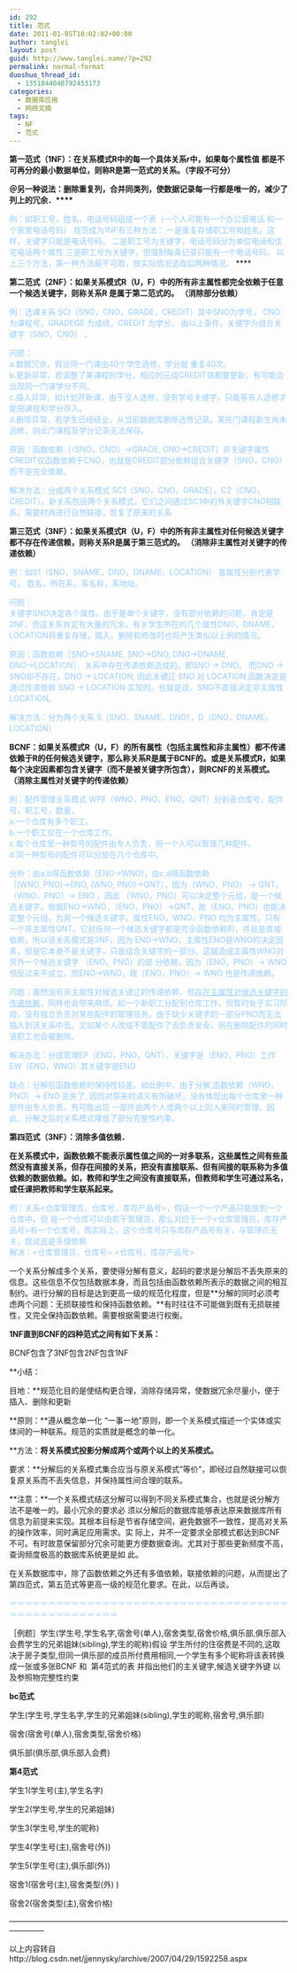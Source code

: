 ```yaml
---
id: 292
title: 范式
date: 2011-01-05T10:02:02+00:00
author: tanglei
layout: post
guid: http://www.tanglei.name/?p=292
permalink: normal-format
duoshuo_thread_id:
  - 1351844048792453173
categories:
  - 数据库应用
  - 网络文摘
tags:
  - NF
  - 范式
---
```

**第一范式（1NF）：在关系模式R中的每一个具体关系r中，如果每个属性值 都是不可再分的最小数据单位，则称R是第一范式的关系。<span>（字段不可分）</span>**

**＠另一种说法：删除重复列，合并同类列，使数据记录每一行都是唯一的，减少了列上的冗余．****<span style="color: #99ccff;"><br /> </span>**

<span style="color: #99ccff;">例：如职工号，姓名，电话号码组成一个表（一个人可能有一个办公室电话 和一个家里电话号码） 规范成为1NF有三种方法： 一是重复存储职工号和姓名。这样，关键字只能是电话号码。 二是职工号为关键字，电话号码分为单位电话和住宅电话两个属性 三是职工号为关键字，但强制每条记录只能有一个电话号码。 以上三个方法，第一种方法最不可取，按实际情况选取后两种情况。</span> ****

**第二范式（2NF）：如果关系模式R（U，F）中的所有非主属性都完全依赖于任意一个候选关键字，则称关系R 是属于第二范式的。 <span>（消除部分依赖）</span>**

<span style="color: #99ccff;">例：选课关系 SCI（SNO，CNO，GRADE，CREDIT）其中SNO为学号， CNO为课程号，GRADEGE 为成绩，CREDIT 为学分。 由以上条件，关键字为组合关键字（SNO，CNO） 。</span>

<span style="color: #99ccff;">问题：<br /> a.数据冗余，假设同一门课由40个学生选修，学分就 重复40次。<br /> b.更新异常，若调整了某课程的学分，相应的元组CREDIT值都要更新，有可能会出现同一门课学分不同。<br /> c.插入异常，如计划开新课，由于没人选修，没有学号关键字，只能等有人选修才能把课程和学分存入。<br /> d.删除异常，若学生已经结业，从当前数据库删除选修记录。某些门课程新生尚未选修，则此门课程及学分记录无法保存。</span>

<span style="color: #99ccff;">原因：函数依赖［（SNO，CNO）→GRADE, CNO→CREDIT］非关键字属性CREDIT仅函数依赖于CNO，也就是CREDIT部分依赖组合关键字（SNO，CNO）而不是完全依赖。 </span>

<span style="color: #99ccff;">解决方法：分成两个关系模式 SC1（SNO，CNO，GRADE），C2（CNO，CREDIT）。新关系包括两个关系模式，它们之间通过SC1中的外关键字CNO相联系，需要时再进行自然联接，恢复了原来的关系</span>

**第三范式（3NF）：如果关系模式R（U，F）中的所有非主属性对任何候选关键字都不存在传递信赖，则称关系R是属于第三范式的。 <span>（消除非主属性对关键字的传递依赖）</span>**

<span style="color: #99ccff;">例：如S1（SNO，SNAME，DNO，DNAME，LOCATION） 各属性分别代表学号， 姓名，所在系，系名称，系地址。</span>

<span style="color: #99ccff;">问题：<br /> 关键字SNO决定各个属性。由于是单个关键字，没有部分依赖的问题，肯定是2NF。但这关系肯定有大量的冗余，有关学生所在的几个属性DNO，DNAME，LOCATION将重复存储，插入，删除和修改时也将产生类似以上例的情况。</span>

<span style="color: #99ccff;">原因：函数依赖［SNO→SNAME, SNO→DNO, DNO→DNAME, DNO→LOCATION］．关系中存在传递依赖造成的。即SNO -> DNO。 而DNO -> SNO却不存在，DNO -> LOCATION, 因此关键辽 SNO 对 LOCATION 函数决定是通过传递依赖 SNO -> LOCATION 实现的。也就是说，SNO不直接决定非主属性LOCATION。 </span>

<span style="color: #99ccff;">解决方法：分为两个关系 S（SNO，SNAME，DNO），D（DNO，DNAME，LOCATION）</span>

 **BCNF：如果关系模式R（U，F）的所有属性（包括主属性和非主属性）都不传递依赖于R的任何候选关键字，那么称关系R是属于BCNF的。或是关系模式R，如果每个决定因素都包含关键字（而不是被关键字所包含），则RCNF的关系模式。** <span><strong>（消除主属性对关键字的传递依赖）</strong></span>

 <span style="color: #99ccff;">例：配件管理关系模式 WPE（WNO，PNO，ENO，QNT）分别表仓库号，配件号，职工号，数量。<br /> a.一个仓库有多个职工。<br /> b.一个职工仅在一个仓库工作。<br /> c.每个仓库里一种型号的配件由专人负责，但一个人可以管理几种配件。<br /> d.同一种型号的配件可以分放在几个仓库中。 </span>

<span style="color: #99ccff;">分析：由a,b得函数依赖［ENO→WNO]，由c,d得函数依赖［(WNO, PNO)→ENO, (WNO, PNO)→QNT］，因为（WNO，PNO） -> QNT，（WNO，PNO）-> ENO ，因此 （WNO，PNO）可以决定整个元组，是一个候选关键字。根据ENO->WNO，（ENO，PNO）->QNT，故（ENO，PNO）也能决 定整个元组，为另一个候选关键字。属性ENO，WNO，PNO 均为主属性，只有一个非主属性QNT。它对任何一个候选关键字都是完全函数依赖的，并且是直接依赖，所以该关系模式是3NF。因为 ENO->WNO，主属性ENO是WNO的决定因素，但是它本身不是关键字，只是组合关键字的一部分。这就造成主属性WNO对另外一个候选关键字 （ENO，PNO）的部 分依赖，因为（ENO，PNO）-> WNO但反过来不成立，而ENO->WNO，故（ENO，PNO）-> WNO 也是传递依赖。 </span>

<span style="color: #99ccff;">问题：虽然没有非主属性对候选关键辽的传递依赖，但<span style="text-decoration: underline;">存在主属性对候选关键字的传递依赖</span>，同样也会带来麻烦。如一个新职工分配到仓库工作，但暂时处于实习阶段，没有独立负责对某些配件的管理任务。由于缺少关键字的一部分PNO而无法插入到该关系中去。又如某个人改成不管配件了去负责安全，则在删除配件的同时该职工也会被删除。 </span>

<span style="color: #99ccff;">解决办法：分成管理EP（ENO，PNO，QNT），关键字是（ENO，PNO）工作EW（ENO，WNO）其关键字是ENO </span>

<span style="color: #99ccff;">缺点：分解后函数依赖的保持性较差。如此例中，由于分解,函数依赖（WNO，PNO）-> ENO 丢失了, 因而对原来的语义有所破坏。没有体现出每个仓库里一种部件由专人负责。有可能出现 一部件由两个人或两个以上的人来同时管理。因此，分解之后的关系模式降低了部分完整性约束。</span>

**第四范式（3NF）：<span>消除多值依赖．</span>**

**在关系模式中，函数依赖不能表示属性值之间的一对多联系，这些属性之间有些虽然没有直接关系，但存在间接的关系，把没有直接联系、但有间接的联系称为多值依赖的数据依赖。如，教师和学生之间没有直接联系，但教师和学生可通过系名，或任课把教师和学生联系起来。**

<span style="color: #99ccff;">例：关系<仓库管理员，仓库号，库存产品号>，假设一个一个产品只能放到一个仓库中，但 是一个仓库可以由若干管理员，那么对应于一个<仓库管理员，库存产品号>有一个仓库号，而实际上，这个仓库号只与库存产品号有关，与管理员无 关，就说这是多值依赖<br /> 解决：<仓库管理员，仓库号> <仓库号，库存产品号></span>

一个关系分解成多个关系，要使得分解有意义，起码的要求是分解后不丢失原来的信息。这些信息不仅包括数据本身，而且包括由函数依赖所表示的数据之间的相互制约。进行分解的目标是达到更高一级的规范化程度，但是**分解的同时必须考虑两个问题：无损联接性和保持函数依赖。**有时往往不可能做到既有无损联接性，又完全保持函数依赖。需要根据需要进行权衡。

**1NF直到BCNF的四种范式之间有如下关系：**
  
BCNF包含了3NF包含2NF包含1NF

**小结：
  
目地：**规范化目的是使结构更合理，消除存储异常，使数据冗余尽量小，便于插入、删除和更新
  
 **原则：**遵从概念单一化 &#8220;一事一地&#8221;原则，即一个关系模式描述一个实体或实体间的一种联系。规范的实质就是概念的单一化。
  
 **方法：**将关系模式投影分解成两个或两个以上的关系模式。**
  
要求：**分解后的关系模式集合应当与原关系模式&#8221;等价&#8221;，即经过自然联接可以恢复原关系而不丢失信息，并保持属性间合理的联系。

**注意：**一个关系模式结这分解可以得到不同关系模式集合，也就是说分解方法不是唯一的。最小冗余的要求必 须以分解后的数据库能够表达原来数据库所有信息为前提来实现。其根本目标是节省存储空间，避免数据不一致性，提高对关系的操作效率，同时满足应用需求。实 际上，并不一定要求全部模式都达到BCNF不可。有时故意保留部分冗余可能更方便数据查询。尤其对于那些更新频度不高，查询频度极高的数据库系统更是如 此。
  
在关系数据库中，除了函数依赖之外还有多值依赖，联接依赖的问题，从而提出了第四范式，第五范式等更高一级的规范化要求。在此，以后再谈。

<span style="color: #99ccff;">＝＝＝＝＝＝＝＝＝＝＝＝＝＝＝＝＝＝＝＝＝＝＝＝＝＝＝＝＝＝＝＝＝＝＝＝＝＝＝＝＝＝＝＝＝＝＝＝＝＝</span>

［例题］学生(学生号,学生名字,宿舍号(单人),宿舍类型,宿舍价格,俱乐部,俱乐部入会费学生的兄弟姐妹(sibling),学生的昵称)假设 学生所付的住宿费是不同的,这取决于房子类型,但同一俱乐部的成员所付费用相同,一个学生有多个昵称将该表转换成一张或多张BCNF 和  第4范式的表 并指出他们的主关键字,候选关键字外键 以及参照物完整性约束

**bc范式**
  
学生(学生号,学生名字,学生的兄弟姐妹(sibling),学生的昵称,宿舍号,俱乐部)
  
宿舍(宿舍号(单人),宿舍类型,宿舍价格)
  
俱乐部(俱乐部,俱乐部入会费)

**第4范式**
  
学生1(学生号(主),学生名字)
  
学生2(学生号,学生的兄弟姐妹)
  
学生3(学生号,学生的昵称)
  
学生4(学生号(主),宿舍号(外))
  
学生5(学生号(主),俱乐部(外))

宿舍1(宿舍号(主),宿舍类型(外) )
  
宿舍2(宿舍类型(主),宿舍价格)

&#8212;&#8212;&#8212;&#8212;&#8212;&#8212;&#8212;&#8212;&#8212;&#8212;&#8212;&#8212;&#8212;&#8212;&#8212;&#8212;&#8212;&#8212;&#8212;&#8212;&#8212;&#8212;&#8212;&#8212;&#8212;&#8212;&#8212;&#8212;&#8212;&#8212;&#8212;&#8212;&#8212;&#8212;&#8212;&#8212;&#8212;&#8212;&#8212;&#8212;&#8211;

以上内容转自http://blog.csdn.net/jjennysky/archive/2007/04/29/1592258.aspx
